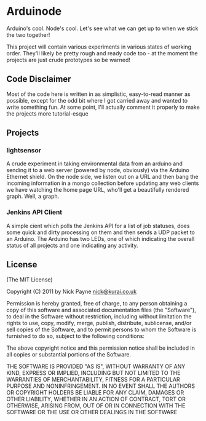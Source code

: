 Arduinode
=========

Arduino's cool. Node's cool. Let's see what we can get up to when we stick the two together!

This project will contain various experiments in various states of working order. They'll likely
be pretty rough and ready code too - at the moment the projects are just crude prototypes so
be warned!

Code Disclaimer
---------------

Most of the code here is written in as simplistic, easy-to-read manner as possible, except for
the odd bit where I got carried away and wanted to write something fun. At some point, I'll
actually comment it properly to make the projects more tutorial-esque

Projects
--------

### lightsensor

A crude experiment in taking environmental data from an arduino and sending it to a web server
(powered by node, obviously) via the Arduino Ethernet shield. On the node side, we listen out
on a URL and then bang the incoming information in a mongo collection before updating any
web clients we have watching the home page URL, who'll get a beautifully rendered graph. Well,
a graph.

### Jenkins API Client

A simple cient which polls the Jenkins API for a list of job statuses, does some quick and
dirty processing on them and then sends a UDP packet to an Arduino. The Arduino has two LEDs,
one of which indicating the overall status of all projects and one indicating any activity.

License
-------

(The MIT License)

Copyright (C) 2011 by Nick Payne <nick@kurai.co.uk> 

Permission is hereby granted, free of charge, to any person obtaining a copy
of this software and associated documentation files (the "Software"), to deal
in the Software without restriction, including without limitation the rights
to use, copy, modify, merge, publish, distribute, sublicense, and/or sell
copies of the Software, and to permit persons to whom the Software is
furnished to do so, subject to the following conditions:

The above copyright notice and this permission notice shall be included in
all copies or substantial portions of the Software.

THE SOFTWARE IS PROVIDED "AS IS", WITHOUT WARRANTY OF ANY KIND, EXPRESS OR
IMPLIED, INCLUDING BUT NOT LIMITED TO THE WARRANTIES OF MERCHANTABILITY,
FITNESS FOR A PARTICULAR PURPOSE AND NONINFRINGEMENT. IN NO EVENT SHALL THE
AUTHORS OR COPYRIGHT HOLDERS BE LIABLE FOR ANY CLAIM, DAMAGES OR OTHER
LIABILITY, WHETHER IN AN ACTION OF CONTRACT, TORT OR OTHERWISE, ARISING FROM,
OUT OF OR IN CONNECTION WITH THE SOFTWARE OR THE USE OR OTHER DEALINGS IN
THE SOFTWARE